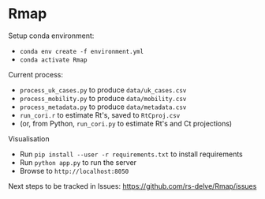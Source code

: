 # Rmap

Setup conda environment:
* `conda env create -f environment.yml`
* `conda activate Rmap`

Current process:
* `process_uk_cases.py` to produce `data/uk_cases.csv`
* `process_mobility.py` to produce `data/mobility.csv`
* `process_metadata.py` to produce `data/metadata.csv`
* `run_cori.r` to estimate Rt's, saved to `RtCproj.csv`
* (or, from Python, `run_cori.py` to estimate Rt's and Ct projections)

Visualisation
* Run `pip install --user -r requirements.txt` to install requirements
* Run `python app.py` to run the server
* Browse to `http://localhost:8050`

Next steps to be tracked in Issues: https://github.com/rs-delve/Rmap/issues
